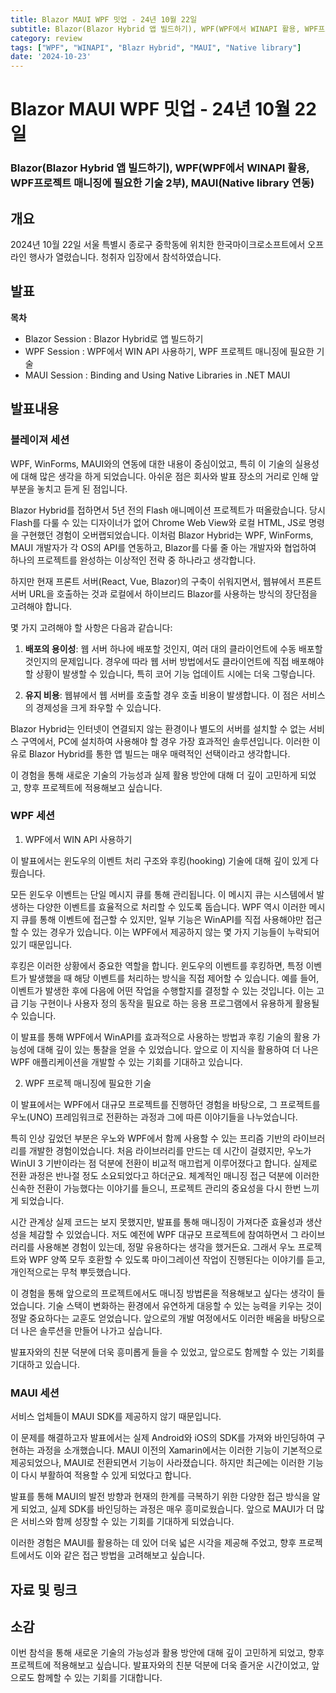 ```yaml
---
title: Blazor MAUI WPF 밋업 - 24년 10월 22일
subtitle: Blazor(Blazor Hybrid 앱 빌드하기), WPF(WPF에서 WINAPI 활용, WPF프로젝트 매니징에 필요한 기술 2부), MAUI(Native library 연동)
category: review
tags: ["WPF", "WINAPI", "Blazr Hybrid", "MAUI", "Native library"]
date: '2024-10-23'
---
```

# Blazor MAUI WPF 밋업 - 24년 10월 22일 
### Blazor(Blazor Hybrid 앱 빌드하기), WPF(WPF에서 WINAPI 활용, WPF프로젝트 매니징에 필요한 기술 2부), MAUI(Native library 연동)
## 개요
2024년 10월 22일 서울 특별시 종로구 중학동에 위치한 한국마이크로소프트에서 오프라인 행사가 열렸습니다. 청취자 입장에서 참석하였습니다.

## 발표

**목차** 

 - Blazor Session : Blazor Hybrid로 앱 빌드하기
 - WPF Session : WPF에서 WIN API 사용하기, WPF 프로젝트 매니징에 필요한 기술
 - MAUI Session : Binding and Using Native Libraries in .NET MAUI

## 발표내용
### 블레이져 세션
WPF, WinForms, MAUI와의 연동에 대한 내용이 중심이었고, 특히 이 기술의 실용성에 대해 많은 생각을 하게 되었습니다. 아쉬운 점은 회사와 발표 장소의 거리로 인해 앞부분을 놓치고 듣게 된 점입니다.

Blazor Hybrid를 접하면서 5년 전의 Flash 애니메이션 프로젝트가 떠올랐습니다. 당시 Flash를 다룰 수 있는 디자이너가 없어 Chrome Web View와 로컬 HTML, JS로 명령을 구현했던 경험이 오버랩되었습니다. 이처럼 Blazor Hybrid는 WPF, WinForms, MAUI 개발자가 각 OS의 API를 연동하고, Blazor를 다룰 줄 아는 개발자와 협업하여 하나의 프로젝트를 완성하는 이상적인 전략 중 하나라고 생각합니다.

하지만 현재 프론트 서버(React, Vue, Blazor)의 구축이 쉬워지면서, 웹뷰에서 프론트 서버 URL을 호출하는 것과 로컬에서 하이브리드 Blazor를 사용하는 방식의 장단점을 고려해야 합니다.

몇 가지 고려해야 할 사항은 다음과 같습니다:

1.	**배포의 용이성**: 웹 서버 하나에 배포할 것인지, 여러 대의 클라이언트에 수동 배포할 것인지의 문제입니다. 경우에 따라 웹 서버 방법에서도 클라이언트에 직접 배포해야 할 상황이 발생할 수 있습니다, 특히 코어 기능 업데이트 시에는 더욱 그렇습니다.

2.	**유지 비용**: 웹뷰에서 웹 서버를 호출할 경우 호출 비용이 발생합니다. 이 점은 서비스의 경제성을 크게 좌우할 수 있습니다.

Blazor Hybrid는 인터넷이 연결되지 않는 환경이나 별도의 서버를 설치할 수 없는 서비스 구역에서, PC에 설치하여 사용해야 할 경우 가장 효과적인 솔루션입니다. 이러한 이유로 Blazor Hybrid를 통한 앱 빌드는 매우 매력적인 선택이라고 생각합니다.

이 경험을 통해 새로운 기술의 가능성과 실제 활용 방안에 대해 더 깊이 고민하게 되었고, 향후 프로젝트에 적용해보고 싶습니다.
### WPF 세션

1. WPF에서 WIN API 사용하기

이 발표에서는 윈도우의 이벤트 처리 구조와 후킹(hooking) 기술에 대해 깊이 있게 다뤘습니다.

모든 윈도우 이벤트는 단일 메시지 큐를 통해 관리됩니다. 이 메시지 큐는 시스템에서 발생하는 다양한 이벤트를 효율적으로 처리할 수 있도록 돕습니다. WPF 역시 이러한 메시지 큐를 통해 이벤트에 접근할 수 있지만, 일부 기능은 WinAPI를 직접 사용해야만 접근할 수 있는 경우가 있습니다. 이는 WPF에서 제공하지 않는 몇 가지 기능들이 누락되어 있기 때문입니다.

후킹은 이러한 상황에서 중요한 역할을 합니다. 윈도우의 이벤트를 후킹하면, 특정 이벤트가 발생했을 때 해당 이벤트를 처리하는 방식을 직접 제어할 수 있습니다. 예를 들어, 이벤트가 발생한 후에 다음에 어떤 작업을 수행할지를 결정할 수 있는 것입니다. 이는 고급 기능 구현이나 사용자 정의 동작을 필요로 하는 응용 프로그램에서 유용하게 활용될 수 있습니다.

이 발표를 통해 WPF에서 WinAPI를 효과적으로 사용하는 방법과 후킹 기술의 활용 가능성에 대해 깊이 있는 통찰을 얻을 수 있었습니다. 앞으로 이 지식을 활용하여 더 나은 WPF 애플리케이션을 개발할 수 있는 기회를 기대하고 있습니다.

2. WPF 프로젝 매니징에 필요한 기술

이 발표에서는 WPF에서 대규모 프로젝트를 진행하던 경험을 바탕으로, 그 프로젝트를 우노(UNO) 프레임워크로 전환하는 과정과 그에 따른 이야기들을 나누었습니다.

특히 인상 깊었던 부분은 우노와 WPF에서 함께 사용할 수 있는 프리즘 기반의 라이브러리를 개발한 경험이었습니다. 처음 라이브러리를 만드는 데 시간이 걸렸지만, 우노가 WinUI 3 기반이라는 점 덕분에 전환이 비교적 매끄럽게 이루어졌다고 합니다. 실제로 전환 과정은 반나절 정도 소요되었다고 하더군요. 체계적인 매니징 접근 덕분에 이러한 신속한 전환이 가능했다는 이야기를 들으니, 프로젝트 관리의 중요성을 다시 한번 느끼게 되었습니다.

시간 관계상 실제 코드는 보지 못했지만, 발표를 통해 매니징이 가져다준 효율성과 생산성을 체감할 수 있었습니다. 저도 예전에 WPF 대규모 프로젝트에 참여하면서 그 라이브러리를 사용해본 경험이 있는데, 정말 유용하다는 생각을 했거든요. 그래서 우노 프로젝트와 WPF 양쪽 모두 호환할 수 있도록 마이그레이션 작업이 진행된다는 이야기를 듣고, 개인적으로는 무척 뿌듯했습니다.

이 경험을 통해 앞으로의 프로젝트에서도 매니징 방법론을 적용해보고 싶다는 생각이 들었습니다. 기술 스택이 변화하는 환경에서 유연하게 대응할 수 있는 능력을 키우는 것이 정말 중요하다는 교훈도 얻었습니다. 앞으로의 개발 여정에서도 이러한 배움을 바탕으로 더 나은 솔루션을 만들어 나가고 싶습니다.

발표자와의 친분 덕분에 더욱 흥미롭게 들을 수 있었고, 앞으로도 함께할 수 있는 기회를 기대하고 있습니다.

### MAUI 세션

서비스 업체들이 MAUI SDK를 제공하지 않기 때문입니다.

이 문제를 해결하고자 발표에서는 실제 Android와 iOS의 SDK를 가져와 바인딩하여 구현하는 과정을 소개했습니다. MAUI 이전의 Xamarin에서는 이러한 기능이 기본적으로 제공되었으나, MAUI로 전환되면서 기능이 사라졌습니다. 하지만 최근에는 이러한 기능이 다시 부활하여 적용할 수 있게 되었다고 합니다.

발표를 통해 MAUI의 발전 방향과 현재의 한계를 극복하기 위한 다양한 접근 방식을 알게 되었고, 실제 SDK를 바인딩하는 과정은 매우 흥미로웠습니다. 앞으로 MAUI가 더 많은 서비스와 함께 성장할 수 있는 기회를 기대하게 되었습니다.

이러한 경험은 MAUI를 활용하는 데 있어 더욱 넓은 시각을 제공해 주었고, 향후 프로젝트에서도 이와 같은 접근 방법을 고려해보고 싶습니다.

## 자료 및 링크
## 소감
이번 참석을 통해 새로운 기술의 가능성과 활용 방안에 대해 깊이 고민하게 되었고, 향후 프로젝트에 적용해보고 싶습니다. 발표자와의 친분 덕분에 더욱 즐거운 시간이었고, 앞으로도 함께할 수 있는 기회를 기대합니다.

